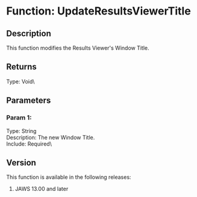 # Function: UpdateResultsViewerTitle

## Description

This function modifies the Results Viewer\'s Window Title.

## Returns

Type: Void\

## Parameters

### Param 1:

Type: String\
Description: The new Window Title.\
Include: Required\

## Version

This function is available in the following releases:

1.  JAWS 13.00 and later
